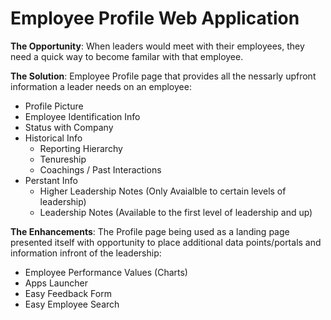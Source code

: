 # Employee Profile Web Application

**The Opportunity**: When leaders would meet with their employees, they need a quick way to become familar with that employee.

**The Solution**: Employee Profile page that provides all the nessarly upfront information a leader needs on an employee:

- Profile Picture
- Employee Identification Info
- Status with Company
- Historical Info
  - Reporting Hierarchy
  - Tenureship
  - Coachings / Past Interactions
- Perstant Info
  - Higher Leadership Notes (Only Avaialble to certain levels of leadership)
  - Leadership Notes (Available to the first level of leadership and up)

**The Enhancements**: The Profile page being used as a landing page presented itself with opportunity to place additional data points/portals and information infront of the leadership:

- Employee Performance Values (Charts)
- Apps Launcher
- Easy Feedback Form
- Easy Employee Search
